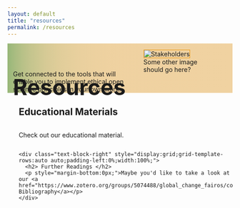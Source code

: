 ```yaml
---
layout: default
title: "resources"
permalink: /resources
---
```


<div class="text-block-right" style="display:grid;grid-template-columns:repeat(auto-fit, minmax(200px, 1fr));background-image:linear-gradient(to left, #f0d2a1, 90%, #97b779);padding:0;margin-right:0;width:100%;" id="headingblock">
    <div class="text-block-right" style="display:grid;grid-template-rows:40px auto;background-color:transparent;padding-left:5%;align-content:center;width:95%;" id="heading-left">
      <h1 style="font-size:calc(20px + 3vw);height:40px;align-self:start;">Resources</h1>
      <p style="align-self:start;padding-top:10px;margin:0px;margin-top:10px;" id="describe">Get connected to the tools that will enable you to implement ethical open science principles in your own work.</p>
    </div>
    <div class="text-block-right" style="background-color:transparent;padding-left:0;float:right;justify-self:end;max-width:460px; margin-right:5%; margin-left: 5%; width: 90%;" id="heading-image">
      <figure id="stakes">
        <img src="./images/team.jpg" alt="Stakeholders" style="width=100%;border: 1px solid #ec970b;">
        <figcaption>Some other image should go here?</figcaption>
      </figure>
    </div>
  </div>
  
<div class="text-block-right" style="display:grid;grid-template-rows:auto auto;padding-left:5%;width:95%;">
    <div class="text-block-right" style="display:grid;grid-template-rows:auto auto;padding-left:0%;width:100%;">
      <h2> Educational Materials </h2>
      <p> Check out our educational material. </p>
    </div>

    <div class="text-block-right" style="display:grid;grid-template-rows:auto auto;padding-left:0%;width:100%;">
      <h2> Further Readings </h2>
      <p style="margin-bottom:0px;">Maybe you'd like to take a look at our <a href="https://www.zotero.org/groups/5074488/global_change_fairos/collections/JU24MBI5/collection">Zotero Bibliography</a></p>
    </div>
</div>
